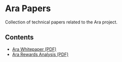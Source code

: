 # Ara Papers

Collection of technical papers related to the Ara project.

## Contents

* [Ara Whitepaper (PDF)](ara-white-paper.pdf)
* [Ara Rewards Analysis (PDF)](ara-rewards-analysis.pdf)
